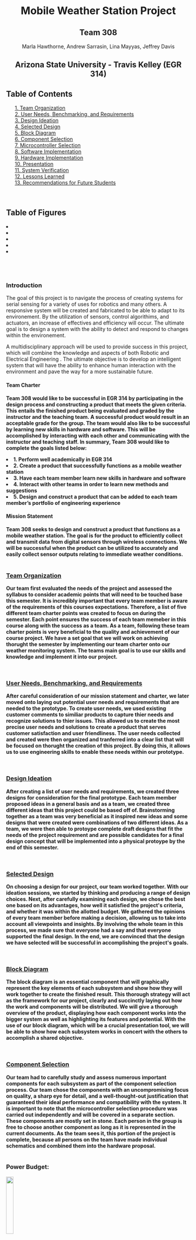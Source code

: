 
<h1 style="text-align: center;">Mobile Weather Station Project</h1>
<h2 style="text-align: center;">Team 308</h2>
<p style="text-align: center;">Marla Hawthorne, Andrew Sarrasin, Lina Mayyas, Jeffrey Davis</p>


<h2 style="text-align: center;">Arizona State University - Travis Kelley (EGR 314)</h2>

<div>
<h2>Table of Contents</h2>
<ul>
<a href="https://egr314-team308.github.io/#team-organization"><u>1. Team Organization</u></a><br>
<a href="https://egr314-team308.github.io/#user-needs-benchmarking-and-requirements"><u>2. User Needs, Benchmarking, and Requirements</u></a><br>
<a href="https://egr314-team308.github.io/#design-ideation"><u>3. Design Ideation</u></a><br>
<a href="https://egr314-team308.github.io/#design-ideation"><u>4. Selected Design</u></a><br>
<a href="https://egr314-team308.github.io/#block-diagram"><u>5. Block Diagram</u></a><br>
<a href="https://egr314-team308.github.io/#component-selection"><u>6. Component Selection</u></a><br>
<a href="https://egr314-team308.github.io/#microcontroller-selection"><u>7. Microcontroller Selection</u></a><br>
<a href="https://egr314-team308.github.io/#software-implementation"><u>8. Software Implementation</u></a><br>
<a href="https://egr314-team308.github.io/#hardware-implementation"><u>9. Hardware Implementation</u></a><br>
<a href="https://egr314-team308.github.io/#presentation"><u>10. Presentation</u></a><br>
<a href="https://egr314-team308.github.io/#system-verification"><u>11. System Verification</u></a><br>
<a href="https://egr314-team308.github.io/#lessons-learned"><u>12. Lessons Learned</u></a><br>
<a href="https://egr314-team308.github.io/#recommendations-for-future-students"><u>13. Recommendations for Future Students</u></a><br>
</ul>
</div>
<br>

<h2>Table of Figures</h2>
<li></li>
<li></li>
<li></li>
<li></li>
<li></li>
   
<br>
<br>
<br>
<h3>Introduction</h3>
   The goal of this project is to navigate the process of creating systems for serial sensing for a variety of uses for robotics and many others. A responsive system will be created and fabricated to be able to adapt to its environement. By the utilization of sensors, control algorithims, and actuators, an increase of effectives and efficiency will occur. The ultimate goal is to design a system with the ability to detect and respond to changes within the environement. 


  A multidisciplinary approach will be used to provide success in this project, which will combine the knowledge and aspects of both Robotic and Electrical Engineering . The ultimate objective is to develop an intelligent system that will have the ability to enhance human interaction with the environment and pave the way for a more sustainable future. 
  
<h4>Team Charter</h4>
  
<b>Team 308 would like to be successful in EGR 314 by participating in the design process and
constructing a product that meets the given criteria. This entails the finished product being evaluated
and graded by the instructor and the teaching team. A successful product would result in an
acceptable grade for the group. The team would also like to be successful by learning new skills in
hardware and software. This will be accomplished by interacting with each other and communicating
with the instructor and teaching staff. In summary, Team 308 would like to complete the goals listed
below:
<li>1. Perform well academically in EGR 314
<li>2. Create a product that successfully functions as a mobile weather station
<li>3. Have each team member learn new skills in hardware and software
<li>4. Interact with other teams in order to learn new methods and suggestions
<li>5. Design and construct a product that can be added to each team member’s portfolio of
engineering experience
  <br>
<h4>Mission Statement</h4>
<b> Team 308 seeks to design and construct a product that functions as a mobile weather station. The
goal is for the product to efficiently collect and transmit data from digital sensors through wireless
connections. We will be successful when the product can be utilized to accurately and easily collect
sensor outputs relating to immediate weather conditions.</b>
  <br>
 


<br>

<h3><a href="https://egr314-team308.github.io/TeamOrganization.html"><u>Team Organization</u></a></h3>

Our team first evaluated the needs of the project and assessed the syllabus to consider academic points that will need to be touched base this semester. It is incredibly important that every team member is aware of the requirements of this courses expectations. Therefore, a list of five different team charter points was created to focus on during the semester. Each point ensures the success of each team memeber in this course along with the success as a team. As a team, following these team charter points is very beneficial to the quality and achievement of our course project. We have a set goal that we will work on achieving thorught the semester by implementing our team charter onto our weather monitoring system. The teams main goal is to use our skills and knowledge and implement it into our project. 

<br>

<h3><a href="https://egr314-team308.github.io/UserNeeds.html"><u>User Needs, Benchmarking, and Requirements</u></a></h3>

After careful consideration of our mission statement and charter, we later moved onto laying out potential user needs and requirements that are needed to the prototype. To create user needs, we used existing customer comments to similiar products to capture thier needs and recognize solutions to thier issues. This allowed us to create the most precise user needs and solutions to create a product that serves customer satisfaction and user friendliness. The user needs collected and created were then organized and tranferred into a clear list that will be focused on thorught the creation of this project. By doing this, it allows us to use engineering skills to enable these needs within our prototype. 
 
<br> 

<h3><a href="https://egr314-team308.github.io/DesignIdeation.html"><u>Design Ideation</u></a></h3>

After creating a list of user needs and requirements, we created three designs for consideration for the final prototype. Each team member proposed ideas in a general basis and as a team, we created three different ideas that this project could be based off of. Brainstorming together as a team was very beneficial as it inspired new ideas and some designs that were created were combinations of two different ideas. As a team, we were then able to protoype complete draft designs that fit the needs of the project requirement and are possible candidates for a final design concept that will be implemented into a physical protoype by the end of this semester. 

<br>

<h3><a href="https://egr314-team308.github.io/SelectedDesign.html"><u>Selected Design</u></a></h3>


On choosing a design for our project, our team worked together. With our ideation sessions, we started by thinking and producing a range of design choices. Next, after carefully examining each design, we chose the best one based on its advantages, how well it satisfied the project's criteria, and whether it was within the allotted budget. We gathered the opinions of every team member before making a decision, allowing us to take into account all viewpoints and insights. By involving the whole team in this process, we made sure that everyone had a say and that everyone supported the final design. In the end, we are convinced that the design we have selected will be successful in accomplishing the project's goals.


<br>

<h3><a href="https://egr314-team308.github.io/BlockDiagram.html"><u>Block Diagram</u></a></h3>

The block diagram is an essential component that will graphically represent the key elements of each subsystem and show how they will work together to create the finished result. This thorough strategy will act as the framework for our project, clearly and succinctly laying out how the work and components will be distributed. We will give a thorough overview of the product, displaying how each component works into the bigger system as well as highlighting its features and potential. With the use of our block diagram, which will be a crucial presentation tool, we will be able to show how each subsystem works in concert with the others to accomplish a shared objective. 

<br>

<h3><a href="https://egr314-team308.github.io/CompSelectApp.html"><u>Component Selection</u></a></h3>

Our team had to carefully study and assess numerous important components for each subsystem as part of the component selection process. Our team chose the components with an uncompromising focus on quality, a sharp eye for detail, and a well-thought-out justification that guaranteed their ideal performance and compatibility with the system. It is important to note that the microcontroller selection procedure was carried out independently and will be covered in a separate section. 
These components are mostly set in stone. Each person in the group is free to choose another component as long as it is represented in the current documents. As the team sees it, this portion of the project is complete, because all persons on the team have made individual schematics and combined them into the hardware proposal.
<br><br>
   

 <h3>Power Budget:</h3>
   <p><img src="PowerBudget.jpg" style="width20%;height:20%" /></p>

This is the power budget for all of our main components It shows our device is to run for 160 hours on a 9 volt battery. Meaning we have about a week of runtime.

<br>

<h3><a href="https://egr314-team308.github.io/MicrocontrollerSelection.html"><u>Microcontroller Selection</u></a></h3>

The process of choosing the best microcontroller was a crucial part of our project, therefore our team had to be extremely attentive and diligent in their selection. We thoroughly and rigorously evaluated all of the solutions on the market, taking into account things like performance, power usage, cost, and system compatibility. After reducing the list of potential choices, our team settled on the microcontroller we think will provide the best performance and functionality for our project. This section offers a thorough and informative overview of our microcontroller selection procedure. 

<br>

<h3><a href="https://egr314-team308.github.io/SoftwareProposal.html"><u>Software Implementation</u></a></h3>

Our project proposal calls for the creation of a software proposal that will be in charge of directing and coordinating the various elements of our hardware system. The program will be created to operate on a microcontroller and be in charge of reading, analyzing, and utilising data from sensors to control different actuators in the system. Capabilities for error handling and debugging were also included to make sure the software can run consistently and effectively. The goal of this software proposal is to offer a complete solution that exemplifies the capability and adaptability of our microcontroller in managing and coordinating our hardware system.

<br>

<h3><a href="https://egr314-team308.github.io/HardwareProposal.html"><u>Hardware Implementation</u></a></h3>

The design and development of a hardware system that exemplifies the seamless integration of several components working together is part of our project proposal. Our system's electrical design is essential to ensuring that all the parts work together smoothly and efficiently. In order to create a completely functional and effective system, we want to show how various hardware elements, including  microcontrollers, sensors, actuators, and power sources, interact with one another. In addition to putting a strong emphasis on effective power management and signal processing, our design also takes reliability and safety into account. With this hardware design, we hope to offer a thorough and useful solution that can be used in a variety of industries, from automation to robotics and beyond.

<br>


<h3><a href="https://egr314-team308.github.io/Presentation1.html"><u>Presentation</u></a></h3>

Our team produced a professionally recorded video of our project presentation in order to give a thorough overview of the development of our project and the design procedures we used. This video serves as a helpful summary of our previous work, displaying the thorough and original methods we used to develop our designs. The presentation gives a thorough breakdown of every design element and how it was created by our team, showcasing our artistic vision and technical proficiency. By presenting our product in this manner, we hope to highlight the effort and commitment that went into its development while simultaneously giving readers a clear idea of its features and usefulness.
<br>
   
<h3><u>System Verification</u></h3>
   
   <p><img src="Completed_Verification_Table.JPG" style="width20%;height:20%" /></p>
   
<br>
   
<h3>Lessons Learned</h3>
   
1. Solder oven staions<br>
   Surface mount comonents are small and there is very little room on the footprints for error. using the solder paste and oven is safer and there is little risk for damaging the parts since the only heat comes from the oven where the tempature and exposure to heat is exact and timed.
   The throughhole componets (headers, wires, sockets, etc.) cannot go into the ovens, so the surface mount components must go first.
   
2. Serial Digital Communication<br>
   When working with many inputs at a time, mutiple clocks, MOSI, and MISO pins might not be avalible. Being able to turn off and on the subsystems to only communicate with one is helpful to use. The software and hardware have to be in working order to make this communication work.
   Many datasheets that explain hhow to efficiently use digital communication in the firmware, but knowing how to accomplish this consepually makes the process more streamlined.
   
3. Using Cadence<br>
   Cadence is a confusing software at first, but having knowlage about an industry professional software can be helpful. 
   
4. Ordering Excess Parts<br>
  The team learned that it is important to order plenty of parts to ensure that there is enough. This is so the team can still have enough parts in the event that a part doesn't work. Not having enough parts can delay the functionality of a subsystem and cause many issues. 
   
5. Quality Assurance<br>
   The group discovered how crucial it is to carry out thorough quality verification on the PCB before attaching any components to it. The team was able to find any flaws by doing a continuity check before they became major ones later on in the design phase. This made it easier to make sure the finished item was correctly designed and performed as anticipated.
   
6. Filler<br>
   Explination
   
7. Filler<br>
   Explination
   
8. Filler<br>
   Explination
   
9. Filler<br>
   Explination
   
10. Filler<br>
   Explination

   
<br> 
   
<h3>Recommendations for future students</h3>
   Here are some suggestions to assist students who are enrolled in EGR 314, an embedded system design course that requires them to develop a project for a mobile weather station:
<br>
     <br>
1.  Getting Started Early: Embedded system design takes a lot of time and work. It is advised to begin the project as soon as possible, thoroughly comprehend the project's needs, develop the design, and order all essential parts. Starting early will also give you ample time to debug and address any problems that may come up while you are designing and testing.
   <br>
     <br>
  2.  If at all possible, avoid picking tiny project components since they are hard to handle and are more likely to cause mistakes. A preferable option is a component with leads or contact pads on the bottom. Before choosing which parts to use, it's crucial to make sure that all of the components share the same level of logic in order to prevent issues with integration.
  <br>
     <br>
3.       Learn the fundamentals of PCB design because this course requires you to create a PCB, thus you must be familiar with these ideas. Students might begin by becoming familiar with the various PCB parts, schematics, and designing tools. They can get started with the help of numerous online resources, tutorials, and videos.
<br>
     <br>
4.           Work together as a team: Collaborating on a project as a team can be difficult yet vital. To keep everyone on the same page, students should organize regular meetings, distribute duties appropriately, and use good communication with their team members. For the project to be finished, cooperation is crucial.
   <br>
     <br>
5.   Ordering additional parts in plenty of quantity is advised. The rigorous hardware design and debugging required for the course increases the likelihood of component failure. By ordering extra components, you may cut down on the time, money, and delays that come with buying hardware.
   
  <br>
   <br>
6.    Early and frequent testing is essential to the design of embedded systems. Every step of the design process should include testing the PCB and subsystems created by the students. By doing this, they will be able to see any concerns early on and address them.
  <br>
   <br>
7.     Embedded system design may be complicated, and students may run into issues they are unable to resolve on their own. Don't be hesitant to ask for assistance. They shouldn't be embarrassed to approach their teacher or fellow students for assistance. They may offer insightful advice and recommendations that might support students in overcoming any challenges they may run across.
<br>
     <br>
   Students can develop a useful mobile weather station and pass the course by adhering to these suggestions. It's crucial to retain an open mind, absorb lessons from errors, and find pleasure in the process.
  <br>
  <br> 
<br>

<a href="https://egr314-team308.github.io/Appendix.html"><u>Appendix A: Team Organization</u></a>
